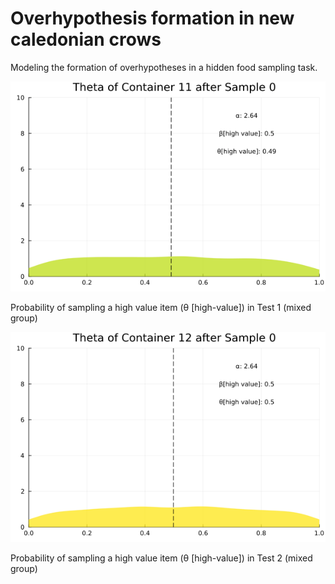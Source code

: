 # Overhypothesis formation in new caledonian crows
Modeling the formation of overhypotheses in a hidden food sampling task.

![me](https://github.com/AlexHRuf/Overhypothesis-formation-in-new-caledonian-crows/blob/main/Animations/theta_evolution_test1_mixed.gif)

Probability of sampling a high value item (θ [high-value]) in Test 1 (mixed group)

![me](https://github.com/AlexHRuf/Overhypothesis-formation-in-new-caledonian-crows/blob/main/Animations/theta_evolution_test2_mixed.gif)

Probability of sampling a high value item (θ [high-value]) in Test 2 (mixed group)
